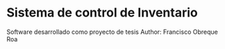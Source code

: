 Sistema de control de Inventario
=============
Software desarrollado como proyecto de tesis
Author: Francisco Obreque Roa

